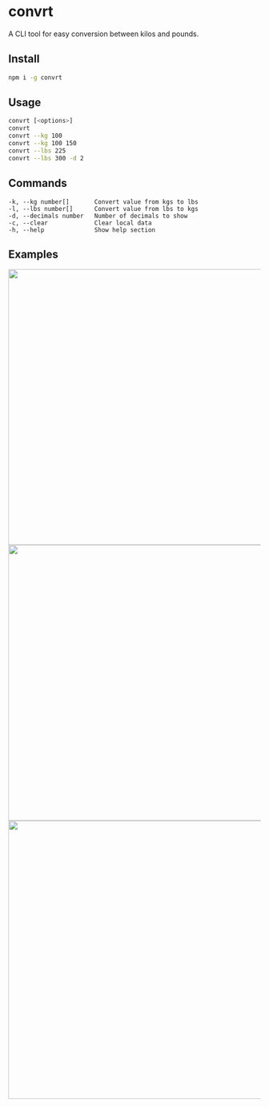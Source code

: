 # convrt

A CLI tool for easy conversion between kilos and pounds.

## Install

```sh
npm i -g convrt
```

## Usage

```sh
convrt [<options>]
convrt
convrt --kg 100
convrt --kg 100 150
convrt --lbs 225
convrt --lbs 300 -d 2
```

## Commands

```
-k, --kg number[]       Convert value from kgs to lbs
-l, --lbs number[]      Convert value from lbs to kgs
-d, --decimals number   Number of decimals to show
-c, --clear             Clear local data
-h, --help              Show help section
```

## Examples

<img width="550" alt="" src="https://user-images.githubusercontent.com/2372967/233774052-18d6089c-3292-4106-a6fc-c055dede20db.png">
<img width="550" alt="" src="https://user-images.githubusercontent.com/2372967/233774053-60fcecba-905d-425c-85e7-8011b58d975b.png">
<img width="555" alt="" src="https://user-images.githubusercontent.com/2372967/233774141-e96f9fd9-162f-4e7d-8405-67ba27ca0247.png">
